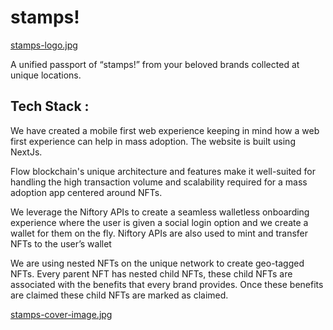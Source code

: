 # stamps!

[stamps-logo.jpg](https://postimg.cc/jWVfLZRS)

A unified passport of “stamps!” from your beloved brands collected at unique locations.

## Tech Stack :

We have created a mobile first web experience keeping in mind how a web first experience can help in mass adoption. The website is built using NextJs.

Flow blockchain's unique architecture and features make it well-suited for handling the high transaction volume and scalability required for a mass adoption app centered around NFTs.

We leverage the Niftory APIs to create a seamless walletless onboarding experience where the user is given a social login option and we create a wallet for them on the fly. Niftory APIs are also used to mint and transfer NFTs to the user’s wallet

We are using nested NFTs on the unique network to create geo-tagged NFTs. Every parent NFT has nested child NFTs, these child NFTs are associated with the benefits that every brand provides. Once these benefits are claimed these child NFTs are marked as claimed.

[stamps-cover-image.jpg](https://postimg.cc/rdL9v80j)
